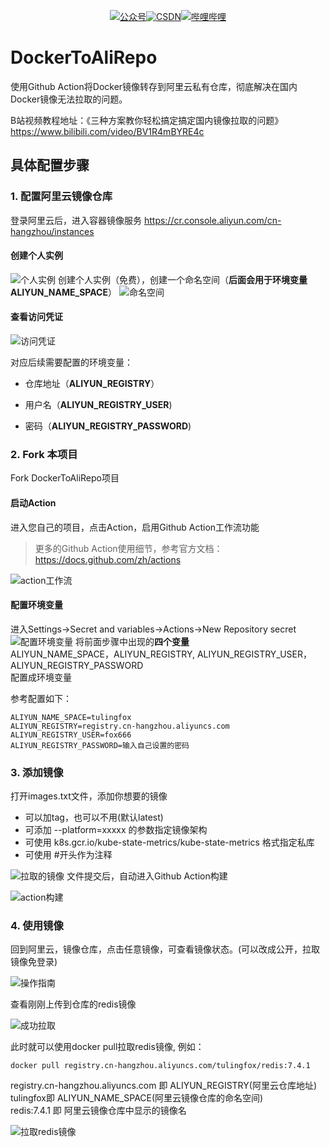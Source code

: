 <p align="center">
<a href="https://mp.weixin.qq.com/s/ND-h7B5HraEsAAGrdHRPzA"><img src="https://img.shields.io/badge/%E5%85%AC%E4%BC%97%E5%8F%B7-Fox%E7%88%B1%E5%88%86%E4%BA%AB-green.svg?style=for-the-badge" alt="公众号"></a><a href="https://www.douyin.com/user/MS4wLjABAAAACypF2wL10oGtXD5ciH33RPGvVvXeJ0tg2_oLhsBv9hwPj3ET_C30ici0yCu8HZt4?from_tab_name=main&modal_id=7441471383030254902"><img src="https://img.shields.io/badge/%E6%8A%96%E9%9F%B3-FOX%E8%AF%B4%E6%8A%80%E6%9C%AF-important.svg?style=for-the-badge" alt="CSDN"></a><a href="https://www.bilibili.com/video/BV1R4mBYRE4c/?spm_id_from=333.999.0.0&vd_source=3dc7748ead637b3c62ffbecff3ea5957"><img src="https://img.shields.io/badge/%E5%93%94%E5%93%A9%E5%93%94%E5%93%A9-fox%E8%AF%B4%E6%8A%80%E6%9C%AF-9cf?style=for-the-badge" alt="哔哩哔哩"></a>
</p>

# DockerToAliRepo

使用Github Action将Docker镜像转存到阿里云私有仓库，彻底解决在国内Docker镜像无法拉取的问题。

B站视频教程地址：《三种方案教你轻松搞定搞定国内镜像拉取的问题》 https://www.bilibili.com/video/BV1R4mBYRE4c

## 具体配置步骤


### 1. 配置阿里云镜像仓库
登录阿里云后，进入容器镜像服务 https://cr.console.aliyun.com/cn-hangzhou/instances<br>

#### 创建个人实例

![个人实例](/img/个人实例.png)
创建个人实例（免费），创建一个命名空间（**后面会用于环境变量ALIYUN_NAME_SPACE**）
![命名空间](/img/命名空间.png)

#### 查看访问凭证

![访问凭证](/img/访问凭证.png)

对应后续需要配置的环境变量：<br>

- 仓库地址（**ALIYUN_REGISTRY**）<br>

- 用户名（**ALIYUN_REGISTRY_USER**)<br>

- 密码（**ALIYUN_REGISTRY_PASSWORD**)<br>

  

### 2. Fork 本项目

Fork DockerToAliRepo项目<br>
#### 启动Action
进入您自己的项目，点击Action，启用Github Action工作流功能<br>

> 更多的Github Action使用细节，参考官方文档：https://docs.github.com/zh/actions

![action工作流](/img/action工作流.png)



#### 配置环境变量

进入Settings->Secret and variables->Actions->New Repository secret
![配置环境变量](/img/配置环境变量.png)
将前面步骤中出现的**四个变量**<br>
ALIYUN_NAME_SPACE，ALIYUN_REGISTRY,  ALIYUN_REGISTRY_USER，ALIYUN_REGISTRY_PASSWORD<br>
配置成环境变量<br>

参考配置如下：

```
ALIYUN_NAME_SPACE=tulingfox
ALIYUN_REGISTRY=registry.cn-hangzhou.aliyuncs.com
ALIYUN_REGISTRY_USER=fox666
ALIYUN_REGISTRY_PASSWORD=输入自己设置的密码
```



### 3. 添加镜像
打开images.txt文件，添加你想要的镜像 

- 可以加tag，也可以不用(默认latest)<br>
- 可添加 --platform=xxxxx 的参数指定镜像架构<br>
- 可使用 k8s.gcr.io/kube-state-metrics/kube-state-metrics 格式指定私库<br>
- 可使用 #开头作为注释<br>

![拉取的镜像](/img/拉取的镜像.png)
文件提交后，自动进入Github Action构建<br>

![action构建](/img/action构建.png)

### 4. 使用镜像
回到阿里云，镜像仓库，点击任意镜像，可查看镜像状态。(可以改成公开，拉取镜像免登录)<br>

![操作指南](/img/操作指南.png)

查看刚刚上传到仓库的redis镜像<br>

![成功拉取](/img/成功拉取.png)

此时就可以使用docker pull拉取redis镜像, 例如：<br>
```
docker pull registry.cn-hangzhou.aliyuncs.com/tulingfox/redis:7.4.1
```
registry.cn-hangzhou.aliyuncs.com 即 ALIYUN_REGISTRY(阿里云仓库地址)<br>
tulingfox即 ALIYUN_NAME_SPACE(阿里云镜像仓库的命名空间)<br>
redis:7.4.1 即 阿里云镜像仓库中显示的镜像名<br>

![拉取redis镜像](/img/拉取redis镜像.png)
